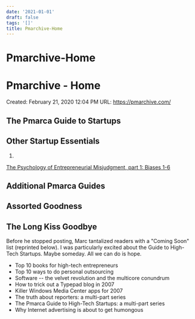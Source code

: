 ```yaml
---
date: '2021-01-01'
draft: false
tags: '[]'
title: Pmarchive-Home
---
```


# Pmarchive-Home

# Pmarchive - Home
Created: February 21, 2020 12:04 PM
URL: https://pmarchive.com/
## The Pmarca Guide to Startups
## Other Startup Essentials
1.
[The Psychology of Entrepreneurial Misjudgment, part 1: Biases 1-6](https://pmarchive.com/psychology_of_entrepreneurial_misjudgment.html)
## Additional Pmarca Guides
## Assorted Goodness
## The Long Kiss Goodbye
Before he stopped posting, Marc tantalized readers with a "Coming Soon" list (reprinted below).
I was particularly excited about the Guide to High-Tech Startups.
Maybe someday.
All we can do is hope.
- Top 10 books for high-tech entrepreneurs
- Top 10 ways to do personal outsourcing
- Software -- the velvet revolution and the multicore conundrum
- How to trick out a Typepad blog in 2007
- Killer Windows Media Center apps for 2007
- The truth about reporters: a multi-part series
- The Pmarca Guide to High-Tech Startups: a multi-part series
- Why Internet advertising is about to get humongous
